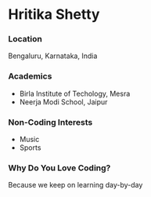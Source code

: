 # Hritika Shetty

### Location
Bengaluru, Karnataka, India

### Academics
- Birla Institute of Techology, Mesra
- Neerja Modi School, Jaipur

### Non-Coding Interests
- Music
- Sports


### Why Do You Love Coding?
Because we keep on learning day-by-day

